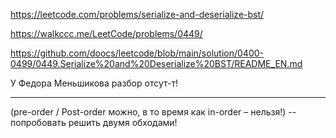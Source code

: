 https://leetcode.com/problems/serialize-and-deserialize-bst/

https://walkccc.me/LeetCode/problems/0449/

https://github.com/doocs/leetcode/blob/main/solution/0400-0499/0449.Serialize%20and%20Deserialize%20BST/README_EN.md

У Федора Меньшикова разбор отсут-т!

______

(pre-order / Post-order можно, в то время как in-order – нельзя!) -- попробовать решить двумя обходами!
